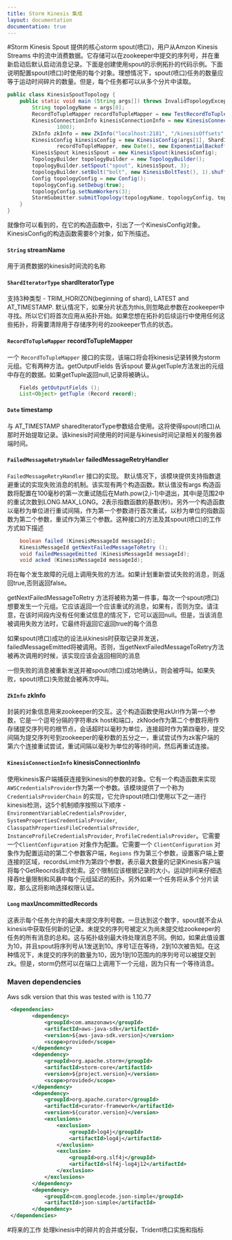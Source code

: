```yaml
---
title: Storm Kinesis 集成
layout: documentation
documentation: true
---
```


#Storm Kinesis Spout
提供的核心storm spout(喷口)，用户从Amzon Kinesis Streams 中的流中消费数据。它存储可以在zookeeper中提交的序列号，并在重新启动后默认启动消息记录。下面是创建使用spout的示例拓扑的代码示例。下面说明配置spout(喷口)时使用的每个对象。理想情况下，spout(喷口)任务的数量应等于运动时间碎片的数量。但是，每个任务都可以从多个分片中读取。

```java
public class KinesisSpoutTopology {
    public static void main (String args[]) throws InvalidTopologyException, AuthorizationException, AlreadyAliveException {
        String topologyName = args[0];
        RecordToTupleMapper recordToTupleMapper = new TestRecordToTupleMapper();
        KinesisConnectionInfo kinesisConnectionInfo = new KinesisConnectionInfo(new CredentialsProviderChain(), new ClientConfiguration(), Regions.US_WEST_2,
                1000);
        ZkInfo zkInfo = new ZkInfo("localhost:2181", "/kinesisOffsets", 20000, 15000, 10000L, 3, 2000);
        KinesisConfig kinesisConfig = new KinesisConfig(args[1], ShardIteratorType.TRIM_HORIZON,
                recordToTupleMapper, new Date(), new ExponentialBackoffRetrier(), zkInfo, kinesisConnectionInfo, 10000L);
        KinesisSpout kinesisSpout = new KinesisSpout(kinesisConfig);
        TopologyBuilder topologyBuilder = new TopologyBuilder();
        topologyBuilder.setSpout("spout", kinesisSpout, 3);
        topologyBuilder.setBolt("bolt", new KinesisBoltTest(), 1).shuffleGrouping("spout");
        Config topologyConfig = new Config();
        topologyConfig.setDebug(true);
        topologyConfig.setNumWorkers(3);
        StormSubmitter.submitTopology(topologyName, topologyConfig, topologyBuilder.createTopology());
    }
}
```

就像你可以看到的，在它的构造函数中，引出了一个KinesisConfig对象。KinesisConfig的构造函数需要8个对象，如下所描述。

#### `String` streamName
用于消费数据的kinesis时间流的名称

#### `ShardIteratorType` shardIteratorType
支持3种类型 - TRIM_HORIZON(beginning of shard), LATEST and AT_TIMESTAMP. 默认情况下，如果分片状态为this,则忽略此参数在zookeeper中寻找。所以它们将首次应用从拓扑开始。如果您想在拓扑的后续运行中使用任何这些拓扑，将需要清除用于存储序列号的zookeeper节点的状态。

#### `RecordToTupleMapper` recordToTupleMapper
一个 `RecordToTupleMapper` 接口的实现，该端口将会将kinesis记录转换为storm元组。它有两种方法。getOutputFields 告诉spout 要从getTuple方法发出的元组中存在的数据。如果getTuple返回null,记录将被确认。
```java
    Fields getOutputFields ();
    List<Object> getTuple (Record record);
```

#### `Date` timestamp
与 AT_TIMESTAMP sharedIteratorType参数结合使用。这将使得spout(喷口)从那时开始提取记录。该kinesis时间使用的时间是与kinesis时间记录相关的服务器端时间。

#### `FailedMessageRetryHadnler` failedMessageRetryHandler 
`FailedMessageRetryHandler` 接口的实现。 默认情况下，该模块提供支持指数退避重试的实现失败消息的机制。该实现有两个构造函数。默认值没有args 构造函数将配置在100毫秒的第一次重试随后在Math.pow(2,i-1)中退出，其中i是范围2中的重试次数到LONG.MAX_LONG。2表示指数函数的基数(秒)。另外一个构造函数以毫秒为单位进行重试间隔，作为第一个参数进行首次重试，以秒为单位的指数函数为第二个参数，重试作为第三个参数。这种接口的方法及其spout(喷口)的工作方式如下描述
```java
    boolean failed (KinesisMessageId messageId);
    KinesisMessageId getNextFailedMessageToRetry ();
    void failedMessageEmitted (KinesisMessageId messageId);
    void acked (KinesisMessageId messageId);
```
将在每个发生故障的元组上调用失败的方法。如果计划重新尝试失败的消息，则返回true,否则返回false。

getNextFailedMessageToRetry 方法将被称为第一件事，每次一个spout(喷口)想要发生一个元组。它应该返回一个应该重试的消息，如果有，否则为空。请注意，在该时间段内没有任何重试信息的情况下，它可以返回null。但是，当该消息被调用失败方法时，它最终将返回它返回true的每个消息

如果spout(喷口)成功的设法从kinesis时获取记录并发送，failedMessageEmitted将被调用。否则，当getNextFailedMessageToRetry方法被再次调用的时候，该实现应该会返回相同的消息

一但失败的消息被重新发送并被spout(喷口)成功地确认，则会被呼叫。如果失败，spout(喷口)失败就会被再次呼叫。

#### `ZkInfo` zkInfo
封装的对象信息用来zookeeper的交互。这个构造函数使用zkUrl作为第一个参数，它是一个逗号分隔的字符串zk host和端口，zkNode作为第二个参数将用作存储提交序列号的根节点，会话超时以毫秒为单位，连接超时作为第四毫秒，提交间隔为提交序列号到zookeeper的毫秒数的五分之一，重试尝试作为zk客户端的第六个连接重试尝试，重试间隔以毫秒为单位的等待时间，然后再重试连接。

#### `KinesisConnectionInfo` kinesisConnectionInfo
使用kinesis客户端捕获连接到kinesis的参数的对象。它有一个构造函数来实现  `AWSCredentialsProvider`作为第一个参数。该模块提供了一个称为 `CredentialsProviderChain` 的实现，它允许spout(喷口)使用以下之一进行kinesis检测，这5个机制顺序按照以下顺序 - `EnvironmentVariableCredentialsProvider`, `SystemPropertiesCredentialsProvider`, `ClasspathPropertiesFileCredentialsProvider`, 
`InstanceProfileCredentialsProvider`, `ProfileCredentialsProvider`。它需要一个`ClientConfiguration` 对象作为配置。它需要一个 `ClientConfiguration` 对象作为配置运动的第二个参数客户端，`Regions` 作为第三个参数，设置客户端上要连接的区域，recordsLimit作为第四个参数，表示最大数量的记录Kinesis客户端将每个GetReocrds请求检索。这个限制应该根据记录的大小，运动时间来仔细选择吞吐量限制和风暴中每个元组延迟的拓扑。另外如果一个任务将从多个分片读取，那么这将影响选择权限认证。

#### `Long` maxUncommittedRecords
这表示每个任务允许的最大未提交序列号数。一旦达到这个数字，spout就不会从kinesis中获取任何新的记录。未提交的序列号被定义为尚未提交给zookeeper的任务的所有消息的总和。这与拓扑级别最大待处理消息不同。例如，如果此值设置为10，并且spout将序列号从1发送到10。序号1正在等待，2到10次被告知。在这种情况下，未提交的序列的数量为10，因为1到10范围内的序列号可以被提交到zk。但是，storm仍然可以在端口上调用下一个元组，因为只有一个等待消息。
 
### Maven dependencies
Aws sdk version that this was tested with is 1.10.77

```xml
 <dependencies>
        <dependency>
            <groupId>com.amazonaws</groupId>
            <artifactId>aws-java-sdk</artifactId>
            <version>${aws-java-sdk.version}</version>
            <scope>provided</scope>
        </dependency>
        <dependency>
            <groupId>org.apache.storm</groupId>
            <artifactId>storm-core</artifactId>
            <version>${project.version}</version>
            <scope>provided</scope>
        </dependency>
        <dependency>
            <groupId>org.apache.curator</groupId>
            <artifactId>curator-framework</artifactId>
            <version>${curator.version}</version>
            <exclusions>
                <exclusion>
                    <groupId>log4j</groupId>
                    <artifactId>log4j</artifactId>
                </exclusion>
                <exclusion>
                    <groupId>org.slf4j</groupId>
                    <artifactId>slf4j-log4j12</artifactId>
                </exclusion>
            </exclusions>
        </dependency>
        <dependency>
            <groupId>com.googlecode.json-simple</groupId>
            <artifactId>json-simple</artifactId>
        </dependency>
 </dependencies>
```

#将来的工作
处理kinesis中的碎片的合并或分裂，Trident喷口实施和指标
